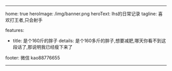 ---

home: true
heroImage: /img/banner.png
heroText: lhs的日常记录
tagline: 喜欢打王者,只会射手

features:
- title: 是个160斤的胖子
  details: 是个160多斤的胖子,想要减肥,哪天你看不到这段话了,那说明我已经瘦下来了


footer: 微信 kao88776655

---